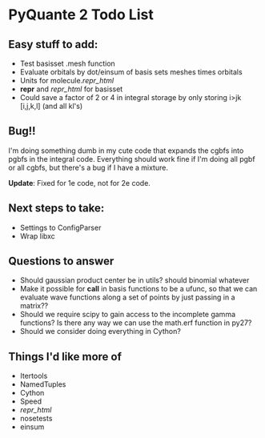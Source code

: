 # PyQuante 2 Todo List

## Easy stuff to add:
* Test basisset .mesh function
* Evaluate orbitals by dot/einsum of basis sets meshes times orbitals
* Units for molecule._repr_html_
* __repr__ and _repr_html_ for basisset
* Could save a factor of 2 or 4 in integral storage by only storing i>jk [i,j,k,l]
  (and all kl's)

## Bug!!
I'm doing something dumb in my cute code that expands the cgbfs into
pgbfs in the integral code.  Everything should work fine if I'm doing
all pgbf or all cgbfs, but there's a bug if I have a mixture.

**Update**: Fixed for 1e code, not for 2e code.

## Next steps to take:
* Settings to ConfigParser
* Wrap libxc

## Questions to answer
* Should gaussian product center be in utils? should binomial whatever
* Make it possible for __call__ in basis functions to be a ufunc, so
  that we can evaluate wave functions along a set of points by just
  passing in a matrix??
* Should we require scipy to gain access to the incomplete gamma
  functions? Is there any way we can use the math.erf function in
  py27?
* Should we consider doing everything in Cython?

## Things I'd like more of
* Itertools
* NamedTuples
* Cython
* Speed
* _repr_html_
* nosetests
* einsum